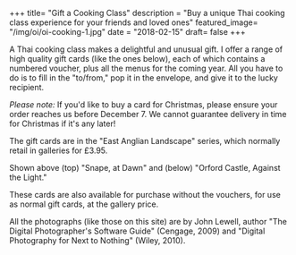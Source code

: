 +++
title= "Gift a Cooking Class"
description = "Buy a unique Thai cooking class experience for your friends and loved ones"
featured_image= "/img/oi/oi-cooking-1.jpg"
date = "2018-02-15"
draft= false
+++

A Thai cooking class makes a delightful and unusual gift. I offer a range of high quality gift cards (like the ones below), each of which contains a numbered voucher, plus all the menus for the coming year. All you have to do is to fill in the "to/from," pop it in the envelope, and give it to the lucky recipient.

*Please note:* If you'd like to buy a card for Christmas, please ensure your order reaches us before December 7. We cannot guarantee delivery in time for Christmas if it's any later!

The gift cards are in the "East Anglian Landscape" series, which normally retail in galleries for £3.95.

Shown above (top) "Snape, at Dawn" and (below) "Orford Castle, Against the Light."

These cards are also available for purchase without the vouchers, for use as normal gift cards, at the gallery price.

All the photographs (like those on this site) are by John Lewell, author "The Digital Photographer's Software Guide" (Cengage, 2009) and "Digital Photography for Next to Nothing" (Wiley, 2010).
